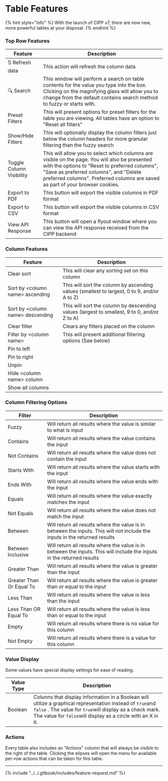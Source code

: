 # Table Features

{% hint style="info" %}
With the launch of CIPP v7, there are now new, more powerful tables at your disposal.
{% endhint %}

### Top Row Features

| Feature                  | Description                                                                                                                                                                                                                                                                 |
| ------------------------ | --------------------------------------------------------------------------------------------------------------------------------------------------------------------------------------------------------------------------------------------------------------------------- |
| 🔃 Refresh data          | This action will refresh the column data                                                                                                                                                                                                                                    |
| 🔍 Search                | This window will perform a search on table contents for the value you type into the box. Clicking on the magnifying glass will allow you to change from the default contains search method to fuzzy or starts with.                                                         |
| Preset Filters           | This will present options for preset filters for the table you are viewing. All tables have an option to "Reset all filters"                                                                                                                                                |
| Show/Hide Filters        | This will optionally display the column filters just below the column headers for more granular filtering than the fuzzy search                                                                                                                                             |
| Toggle Column Visibility | This will allow you to select which columns are visible on the page. You will also be presented with the options to "Reset to preferred columns", "Save as preferred columns", and "Delete preferred columns". Preferred columns are saved as part of your browser cookies. |
| Export to PDF            | This button will export the visible columns in PDF format                                                                                                                                                                                                                   |
| Export to CSV            | This button will export the visible columns in CSV format                                                                                                                                                                                                                   |
| View API Response        | This button will open a flyout window where you can view the API response received from the CIPP backend                                                                                                                                                                    |

### Column Features

| Feature                           | Description                                                                                 |
| --------------------------------- | ------------------------------------------------------------------------------------------- |
| Clear sort                        | This will clear any sorting set on this column                                              |
| Sort by \<column name> ascending  | This will sort the column by ascending values (smallest to largest, 0 to 9, and/or A to Z)  |
| Sort by \<column name> descending | This will sort the column by descending values (largest to smallest, 9 to 0, and/or Z to A) |
| Clear filter                      | Clears any filters placed on the column                                                     |
| Filter by \<column name>          | This will present additional filtering options (See below)                                  |
| Pin to left                       |                                                                                             |
| Pin to right                      |                                                                                             |
| Unpin                             |                                                                                             |
| Hide \<column name> column        |                                                                                             |
| Show all columns                  |                                                                                             |

### Column Filtering Options

| Filter                   | Description                                                                                                                |
| ------------------------ | -------------------------------------------------------------------------------------------------------------------------- |
| Fuzzy                    | Will return all results where the value is similar to what is input                                                        |
| Contains                 | Will return all results where the value contains the input                                                                 |
| Not Contains             | Will return all results where the value does not contain the input                                                         |
| Starts With              | Will return all results where the value starts with the input                                                              |
| Ends With                | Will return all results where the value ends with the input                                                                |
| Equals                   | Will return all results where the value exactly matches the input                                                          |
| Not Equals               | Will return all results where the value does not match the input                                                           |
| Between                  | Will return all results where the value is in between the inputs. This will not include the inputs in the returned results |
| Between Inclusive        | Will return all results where the value is in between the inputs. This will include the inputs in the returned results     |
| Greater Than             | Will return all results where the value is greater than the input                                                          |
| Greater Than Or Equal To | Will return all results where the value is greater than or equal to the input                                              |
| Less Than                | Will return all results where the value is less than the input                                                             |
| Less Than OR Equal To    | Will return all results where the value is less than or equal to the input                                                 |
| Empty                    | Will return all results where there is no value for this column                                                            |
| Not Empty                | Will return all results where there is a value for this column                                                             |

### Value Display

Some values have special display settings for ease of reading.

| Value Type | Description                                                                                                                                                                                                                           |
| ---------- | ------------------------------------------------------------------------------------------------------------------------------------------------------------------------------------------------------------------------------------- |
| Boolean    | Colunns that display information in a Boolean will utilize a graphical representation instead of `true`and `false` . The value for `true`will display as a check mark. The value for `false`will display as a circle with an X in it. |

### Actions

Every table also includes an "Actions" column that will always be visible to the right of the table. Clicking the elipses will open the menu for available per-row actions that can be taken for this table.

***

{% include "../../.gitbook/includes/feature-request.md" %}
